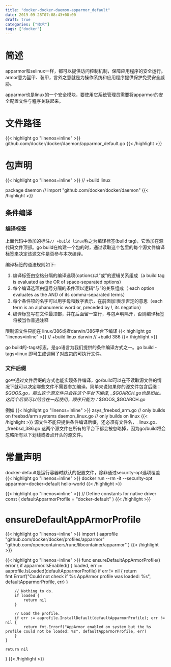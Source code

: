 ```yaml
---
title: "docker-docker-daemon-apparmor_default"
date: 2019-09-28T07:08:43+08:00
draft: true
categories: ["技术"]
tags: ["docker"]
---
```

# 简述
apparmor和selinux一样，都可以提供访问控制机制，保障应用程序的安全运行。armor意为盔甲、装甲，言外之意就是为操作系统和应用程序提供保护免受安全威胁。
<!--more-->
apparmor也是linux的一个安全模块，要使用它系统管理员需要将apparmor的安全配置文件与程序关联起来。
# 文件路径
{{< highlight go "linenos=inline" >}}
github.com/docker/docker/daemon/apparmor_default.go
{{< /highlight >}}

# 包声明
{{< highlight go "linenos=inline" >}}
// +build linux

package daemon // import "github.com/docker/docker/daemon"
{{< /highlight >}}

## 条件编译
### 编译标签
上面代码中添加的标注<code>// +build linux</code>称之为编译标签(build tag)，它添加在源代码文件顶部。go build在构建一个包的时，通过读取这个包里的每个源文件编译标签来决定该源文件是否参与本次编译。

编译标签的语法规则如下:

1. 编译标签由空格分隔的编译选项(options)以“或”的逻辑关系组成（a build tag is evaluated as the OR of space-separated options）
2. 每个编译选项由逗号分隔的条件项以逻辑“与”的关系组成（ each option evaluates as the AND of its comma-separated terms）
3. 每个条件项的名字可以用字母和数字表示，在前面加!表示否定的意思（each term is an alphanumeric word or, preceded by !, its negation）
4. 编译标签写在文件最顶部，并在后面留一空行，与包声明隔开，否则编译标签将被当作普通注释   

限制源文件只能在 linux/386或者darwin/386平台下编译
{{< highlight go "linenos=inline" >}}
// +build linux darwin
// +build 386
{{< /highlight >}}


go build的-tags标志，是go语言为我们提供的条件编译方式之一。go build -tags=linux 即可生成调用了对应包的可执行文件。

### 文件后缀
go中通过文件后缀的方式也能实现条件编译，go/build可以在不读取源文件的情况下就可以决定哪些文件不需要参加编译。简单来说如果你的源文件包含后缀：_$GOOS.go，那么这个源文件只会在这个平台下编译, _$GOARCH.go也是如此。 这两个后缀可以结合在一起使用，顺序只能为：_$GOOS_$GOARCH.go

例如
{{< highlight go "linenos=inline" >}}
zsys_freebsd_arm.go   // only builds on freebsd/arm systems
daemon_linux.go       // only builds on linux
{{< /highlight >}}
源文件不能只提供条件编译后缀，还必须有文件名，_linux.go、_freebsd_386.go 这两个源文件在所有的平台下都会被忽略掉，因为go/build将会忽略所有以下划线或者点开头的源文件。


# 常量声明
docker-default是运行容器时默认的配置文件，除非通过security-opt选项覆盖
{{< highlight go "linenos=inline" >}}
docker run --rm -it --security-opt apparmor=docker-default hello-world
{{< /highlight >}}

{{< highlight go "linenos=inline" >}}
// Define constants for native driver
const (
	defaultApparmorProfile = "docker-default"
)
{{< /highlight >}}

# ensureDefaultAppArmorProfile
{{< highlight go "linenos=inline" >}}
import (
	aaprofile "github.com/docker/docker/profiles/apparmor"
	"github.com/opencontainers/runc/libcontainer/apparmor"
)
{{< /highlight >}}

{{< highlight go "linenos=inline" >}}
func ensureDefaultAppArmorProfile() error {
	if apparmor.IsEnabled() {
		loaded, err := aaprofile.IsLoaded(defaultApparmorProfile)
		if err != nil {
			return fmt.Errorf("Could not check if %s AppArmor profile was loaded: %s", defaultApparmorProfile, err)
		}

		// Nothing to do.
		if loaded {
			return nil
		}

		// Load the profile.
		if err := aaprofile.InstallDefault(defaultApparmorProfile); err != nil {
			return fmt.Errorf("AppArmor enabled on system but the %s profile could not be loaded: %s", defaultApparmorProfile, err)
		}
	}

	return nil
}
{{< /highlight >}}
